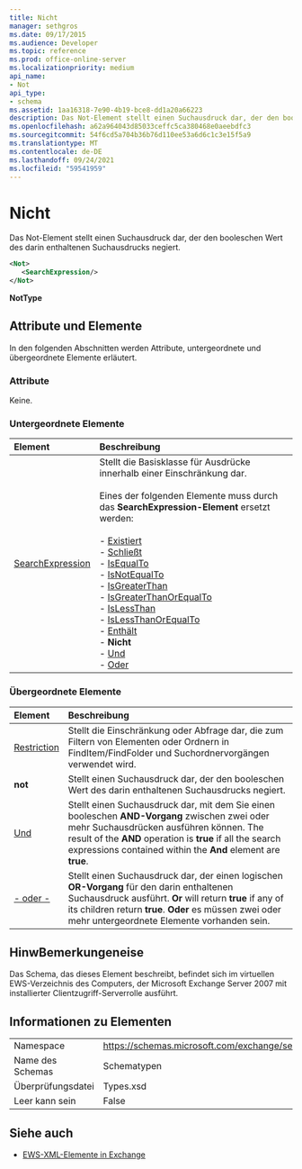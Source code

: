 ```yaml
---
title: Nicht
manager: sethgros
ms.date: 09/17/2015
ms.audience: Developer
ms.topic: reference
ms.prod: office-online-server
ms.localizationpriority: medium
api_name:
- Not
api_type:
- schema
ms.assetid: 1aa16318-7e90-4b19-bce8-dd1a20a66223
description: Das Not-Element stellt einen Suchausdruck dar, der den booleschen Wert des darin enthaltenen Suchausdrucks negiert.
ms.openlocfilehash: a62a964043d85033ceffc5ca380468e0aeebdfc3
ms.sourcegitcommit: 54f6cd5a704b36b76d110ee53a6d6c1c3e15f5a9
ms.translationtype: MT
ms.contentlocale: de-DE
ms.lasthandoff: 09/24/2021
ms.locfileid: "59541959"
---
```

# <a name="not"></a>Nicht

Das  Not-Element stellt einen Suchausdruck dar, der den booleschen Wert des darin enthaltenen Suchausdrucks negiert. 
  
```xml
<Not>
   <SearchExpression/>
</Not>
```

 **NotType**
## <a name="attributes-and-elements"></a>Attribute und Elemente

In den folgenden Abschnitten werden Attribute, untergeordnete und übergeordnete Elemente erläutert.
  
### <a name="attributes"></a>Attribute

Keine.
  
### <a name="child-elements"></a>Untergeordnete Elemente

|**Element**|**Beschreibung**|
|:-----|:-----|
|[SearchExpression](searchexpression.md) <br/> | Stellt die Basisklasse für Ausdrücke innerhalb einer Einschränkung dar. <br/><br/>Eines der folgenden Elemente muss durch das **SearchExpression-Element** ersetzt werden: <br/> <br/>- [Existiert](exists.md) <br/>- [Schließt](excludes.md) <br/>- [IsEqualTo](isequalto.md) <br/>- [IsNotEqualTo](isnotequalto.md) <br/>- [IsGreaterThan](isgreaterthan.md) <br/>- [IsGreaterThanOrEqualTo](isgreaterthanorequalto.md) <br/>- [IsLessThan](islessthan.md) <br/>- [IsLessThanOrEqualTo](islessthanorequalto.md) <br/>- [Enthält](contains.md) <br/>- **Nicht** <br/>- [Und](and.md) <br/>- [Oder](or.md) <br/> |
   
### <a name="parent-elements"></a>Übergeordnete Elemente

|**Element**|**Beschreibung**|
|:-----|:-----|
|[Restriction](restriction.md) <br/> |Stellt die Einschränkung oder Abfrage dar, die zum Filtern von Elementen oder Ordnern in FindItem/FindFolder und Suchordnervorgängen verwendet wird.  <br/> |
|**not** <br/> |Stellt einen Suchausdruck dar, der den booleschen Wert des darin enthaltenen Suchausdrucks negiert.  <br/> |
|[Und](and.md) <br/> |Stellt einen Suchausdruck dar, mit dem Sie einen booleschen **AND-Vorgang** zwischen zwei oder mehr Suchausdrücken ausführen können. The result of the **AND** operation is **true** if all the search expressions contained within the **And** element are **true**.  <br/> |
|[- oder -](or.md) <br/> |Stellt einen Suchausdruck dar, der einen logischen **OR-Vorgang** für den darin enthaltenen Suchausdruck ausführt. **Or** will return **true** if any of its children return **true**. **Oder** es müssen zwei oder mehr untergeordnete Elemente vorhanden sein.  <br/> |
   
## <a name="remarks"></a>HinwBemerkungeneise

Das Schema, das dieses Element beschreibt, befindet sich im virtuellen EWS-Verzeichnis des Computers, der Microsoft Exchange Server 2007 mit installierter Clientzugriff-Serverrolle ausführt.
  
## <a name="element-information"></a>Informationen zu Elementen

|||
|:-----|:-----|
|Namespace  <br/> |https://schemas.microsoft.com/exchange/services/2006/types  <br/> |
|Name des Schemas  <br/> |Schematypen  <br/> |
|Überprüfungsdatei  <br/> |Types.xsd  <br/> |
|Leer kann sein  <br/> |False  <br/> |
   
## <a name="see-also"></a>Siehe auch

- [EWS-XML-Elemente in Exchange](ews-xml-elements-in-exchange.md)

